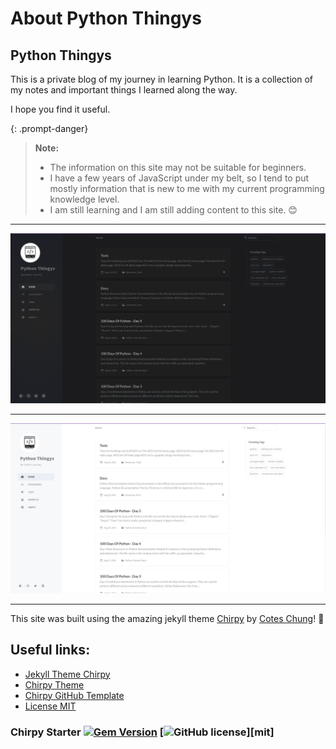 # About Python Thingys

## Python Thingys

This is a private blog of my journey in learning Python. It is a collection of my notes and important things I learned along the way.

I hope you find it useful.

{: .prompt-danger}

> **Note:**
>
> - The information on this site may not be suitable for beginners.
> - I have a few years of JavaScript under my belt, so I tend to put mostly information that is new to me with my current programming knowledge level.
> - I am still learning and I am still adding content to this site. 😊

---

![Dark home page](assets/img/posts/python-thingy-dark.png)

---

![Light home page](assets/img/posts/python-thingy-light.png)

---

This site was built using the amazing jekyll theme [Chirpy](https://github.com/cotes2020/jekyll-theme-chirpy/) by [Cotes Chung](https://github.com/cotes2020)! 🤩

## Useful links:

- [Jekyll Theme Chirpy](https://rubygems.org/gems/jekyll-theme-chirpy)
- [Chirpy Theme](https://github.com/cotes2020/jekyll-theme-chirpy/)
- [Chirpy GitHub Template](https://github.com/cotes2020/chirpy-starter/generate)
- [License MIT](https://github.com/cotes2020/chirpy-starter/blob/master/LICENSE)

### Chirpy Starter [![Gem Version](https://img.shields.io/gem/v/jekyll-theme-chirpy)](https://rubygems.org/gems/jekyll-theme-chirpy) [![GitHub license](https://img.shields.io/github/license/cotes2020/chirpy-starter.svg?color=blue)][mit]
